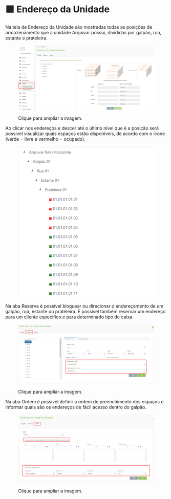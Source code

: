 # 🟩 Endereço da Unidade

Na tela de Endereço da Unidade são mostradas todas as posições de armazenamento que a unidade Arquivar possui, divididas por galpão, rua, estante e prateleira. &#x20;

<figure><img src="../.gitbook/assets/endereco1.png" alt=""><figcaption><p>Clique para ampliar a imagem.</p></figcaption></figure>

Ao clicar nos endereços e descer até o último nível que é a posição será possível visualizar quais espaços estão disponíveis, de acordo com o ícone (verde = livre e vermelho = ocupado).&#x20;

<figure><img src="../.gitbook/assets/endereco2.png" alt=""><figcaption></figcaption></figure>

Na aba Reserva é possível bloquear ou direcionar o endereçamento de um galpão, rua, estante ou prateleira. É possível também reservar um endereço para um cliente específico e para determinado tipo de caixa. &#x20;

<figure><img src="../.gitbook/assets/endereco3.png" alt=""><figcaption><p>Clique para ampliar a imagem.</p></figcaption></figure>

Na aba Ordem é possível definir a ordem de preenchimento dos espaços e informar quais são os endereços de fácil acesso dentro do galpão.  &#x20;

<figure><img src="../.gitbook/assets/endereco5.png" alt=""><figcaption><p>Clique para ampliar a imagem.</p></figcaption></figure>
